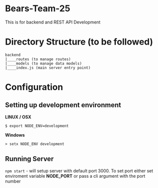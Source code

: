 # Bears-Team-25

This is for backend and REST API Development

# Directory Structure (to be followed)

```
backend
|____routes (to manage routes)
|____models (to manage data models)
|____index.js (main server entry point)
```

# Configuration

## Setting up development environment

**LINUX / OSX** 

    $ export NODE_ENV=development
    
**Windows**

    > setx NODE_ENV development

## Running Server
`npm start` - will setup server with default port 3000. To set port either set enviroment variable **NODE_PORT** or pass a cli argument with the port number